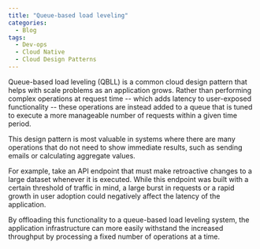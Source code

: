 ```yaml
---
title: "Queue-based load leveling"
categories:
  - Blog
tags:
  - Dev-ops
  - Cloud Native
  - Cloud Design Patterns
---
```


Queue-based load leveling (QBLL) is a common cloud design pattern that helps with scale problems as an application grows. Rather than performing complex operations at request time -- which adds latency to user-exposed functionality -- these operations are instead added to a queue that is tuned to execute a more manageable number of requests within a given time period. 

This design pattern is most valuable in systems where there are many operations that do not need to show immediate results, such as sending emails or calculating aggregate values.

For example, take an API endpoint that must make retroactive changes to a large dataset whenever it is executed. While this endpoint was built with a certain threshold of traffic in mind, a large burst in requests or a rapid growth in user adoption could negatively affect the latency of the application.

By offloading this functionality to a queue-based load leveling system, the application infrastructure can more easily withstand the increased throughput by processing a fixed number of operations at a time.